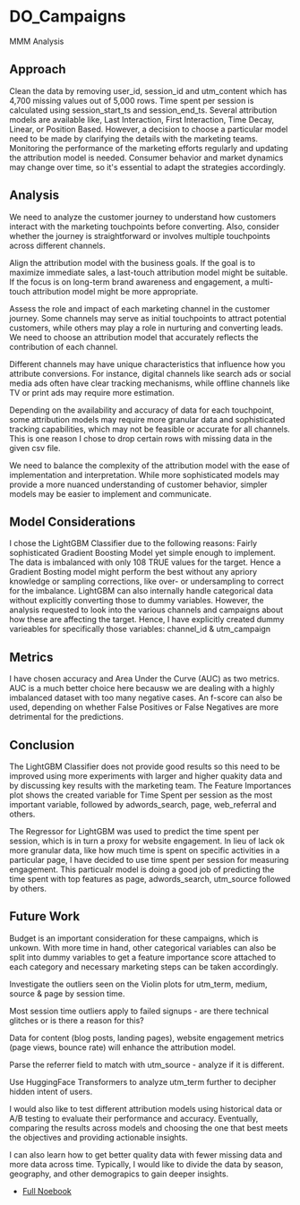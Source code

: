 # DO_Campaigns
MMM Analysis

## Approach

Clean the data by removing user_id, session_id and utm_content which has 4,700 missing values out of 5,000 rows. Time spent per session is calculated using session_start_ts and session_end_ts. Several attribution models are available like, Last Interaction, First Interaction, Time Decay, Linear, or Position Based. However, a decision to choose a particular model need to be made by clarifying the details with the marketing teams. 
Monitoring the performance of the marketing efforts regularly and updating the attribution model is needed. Consumer behavior and market dynamics may change over time, so it's essential to adapt the strategies accordingly.

## Analysis

We need to analyze the customer journey to understand how customers interact with the marketing touchpoints before converting. Also, consider whether the journey is straightforward or involves multiple touchpoints across different channels.

Align the attribution model with the business goals. If the goal is to maximize immediate sales, a last-touch attribution model might be suitable. If the focus is on long-term brand awareness and engagement, a multi-touch attribution model might be more appropriate.

Assess the role and impact of each marketing channel in the customer journey. Some channels may serve as initial touchpoints to attract potential customers, while others may play a role in nurturing and converting leads. We need to choose an attribution model that accurately reflects the contribution of each channel. 

Different channels may have unique characteristics that influence how you attribute conversions. For instance, digital channels like search ads or social media ads often have clear tracking mechanisms, while offline channels like TV or print ads may require more estimation.

Depending on the availability and accuracy of data for each touchpoint, some attribution models may require more granular data and sophisticated tracking capabilities, which may not be feasible or accurate for all channels. This is one reason I chose to drop certain rows with missing data in the given csv file. 

We need to balance the complexity of the attribution model with the ease of implementation and interpretation. While more sophisticated models may provide a more nuanced understanding of customer behavior, simpler models may be easier to implement and communicate. 

## Model Considerations

I chose the LightGBM Classifier due to the following reasons:
Fairly sophisticated Gradient Boosting Model yet simple enough to implement. The data is imbalanced with only 108 TRUE values for the target. Hence a Gradient Bosting model might perform the best without any apriory knowledge or sampling corrections, like over- or undersampling to correct for the imbalance. LightGBM can also internally handle categorical data without explicitly converting those to dummy variables. However, the analysis requested to look into the various channels and campaigns about how these are affecting the target. Hence, I have explicitly created dummy varieables for specifically those variables: channel_id & utm_campaign

## Metrics

I have chosen accuracy and Area Under the Curve (AUC) as two metrics. AUC is a much better choice here becausw we are dealing with a highly imbalanced dataset with too many negative cases. An f-score can also be used, depending on whether False Positives or False Negatives are more detrimental for the predictions.

## Conclusion

The LightGBM Classifier does not provide good results so this need to be improved using more experiments with larger and higher quakity data and by discussing key results with the marketing team. The Feature Importances plot shows the created variable for Time Spent per session as the most important variable, followed by adwords_search, page, web_referral and others.

The Regressor for LightGBM was used to predict the time spent per session, which is in turn a proxy for website engagement. In lieu of lack ok more granular data, like how much time is spent on specific activities in a particular page, I have decided to use time spent per session for measuring engagement. This particualr model is doing a good job of predicting the time spent with top features as page, adwords_search, utm_source followed by others. 

## Future Work
Budget is an important consideration for these campaigns, which is unkown. With more time in hand, other categorical variables can also be split into dummy variables to get a feature importance score attached to each category and necessary marketing steps can be taken accordingly. 

Investigate the outliers seen on the Violin plots for utm_term, medium, source & page by session time.

Most session time outliers apply to failed signups - are there technical glitches or is there a reason for this?

Data for content (blog posts, landing pages), website engagement metrics (page views, bounce rate) will enhance the attribution model. 

Parse the referrer field to match with utm_source - analyze if it is different.

Use HuggingFace Transformers to analyze utm_term further to decipher hidden intent of users.

I would also like to test different attribution models using historical data or A/B testing to evaluate their performance and accuracy. Eventually, comparing the results across models and choosing the one that best meets the objectives and providing actionable insights.

I can also learn how to get better quality data with fewer missing data and more data across time. Typically, I would like to divide the data by season, geography, and other demograpics to gain deeper insights. 


* [Full Noebook](https://github.com/agniji/DO_Campaigns/blob/main/AttribModel.ipynb)

